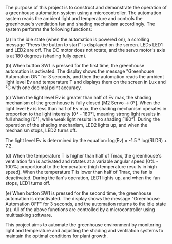 The purpose of this project is to construct and demonstrate the operation of a greenhouse automation system using a microcontroller. The automation system reads the ambient light and temperature and controls the greenhouse's ventilation fan and shading mechanism accordingly. The system performs the following functions:

(a) In the idle state (when the automation is powered on), a scrolling message "Press the button to start" is displayed on the screen. LEDs LED1 and LED2 are off. The DC motor does not rotate, and the servo motor's axis is at 180 degrees (shading fully open).

(b) When button SW1 is pressed for the first time, the greenhouse automation is activated. The display shows the message "Greenhouse Automation ON" for 3 seconds, and then the automation reads the ambient light level Ev and temperature T and displays them on the screen in Lux and °C with one decimal point accuracy.

(c) When the light level Ev is greater than half of Ev max, the shading mechanism of the greenhouse is fully closed [M2 Servo -> 0°]. When the light level Ev is less than half of Ev max, the shading mechanism operates in proportion to the light intensity [0° - 180°], meaning strong light results in full shading [0°], while weak light results in no shading [180°]. During the operation of the shading mechanism, LED2 lights up, and when the mechanism stops, LED2 turns off.

The light level Ev is determined by the equation: log(Ev) = -1.5 * log(RLDR) + 7.2.

(d) When the temperature T is higher than half of Tmax, the greenhouse's ventilation fan is activated and rotates at a variable angular speed [0% - 100%] proportional to the temperature (high temperature results in high speed). When the temperature T is lower than half of Tmax, the fan is deactivated. During the fan's operation, LED1 lights up, and when the fan stops, LED1 turns off.

(e) When button SW1 is pressed for the second time, the greenhouse automation is deactivated. The display shows the message "Greenhouse Automation OFF" for 3 seconds, and the automation returns to the idle state (a). All of the above functions are controlled by a microcontroller using multitasking software.

This project aims to automate the greenhouse environment by monitoring light and temperature and adjusting the shading and ventilation systems to maintain the optimal conditions for plant growth.
